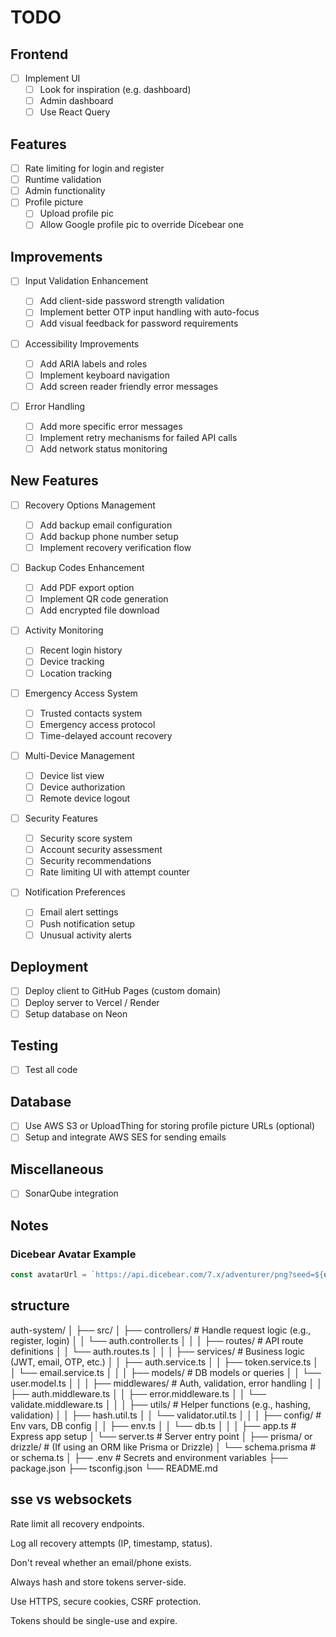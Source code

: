 # TODO

## Frontend

- [ ] Implement UI
  - [ ] Look for inspiration (e.g. dashboard)
  - [ ] Admin dashboard
  - [ ] Use React Query

## Features

- [ ] Rate limiting for login and register
- [ ] Runtime validation
- [ ] Admin functionality
- [ ] Profile picture
  - [ ] Upload profile pic
  - [ ] Allow Google profile pic to override Dicebear one

## Improvements

- [ ] Input Validation Enhancement

  - [ ] Add client-side password strength validation
  - [ ] Implement better OTP input handling with auto-focus
  - [ ] Add visual feedback for password requirements

- [ ] Accessibility Improvements

  - [ ] Add ARIA labels and roles
  - [ ] Implement keyboard navigation
  - [ ] Add screen reader friendly error messages

- [ ] Error Handling
  - [ ] Add more specific error messages
  - [ ] Implement retry mechanisms for failed API calls
  - [ ] Add network status monitoring

## New Features

- [ ] Recovery Options Management

  - [ ] Add backup email configuration
  - [ ] Add backup phone number setup
  - [ ] Implement recovery verification flow

- [ ] Backup Codes Enhancement

  - [ ] Add PDF export option
  - [ ] Implement QR code generation
  - [ ] Add encrypted file download

- [ ] Activity Monitoring

  - [ ] Recent login history
  - [ ] Device tracking
  - [ ] Location tracking

- [ ] Emergency Access System

  - [ ] Trusted contacts system
  - [ ] Emergency access protocol
  - [ ] Time-delayed account recovery

- [ ] Multi-Device Management

  - [ ] Device list view
  - [ ] Device authorization
  - [ ] Remote device logout

- [ ] Security Features

  - [ ] Security score system
  - [ ] Account security assessment
  - [ ] Security recommendations
  - [ ] Rate limiting UI with attempt counter

- [ ] Notification Preferences
  - [ ] Email alert settings
  - [ ] Push notification setup
  - [ ] Unusual activity alerts

## Deployment

- [ ] Deploy client to GitHub Pages (custom domain)
- [ ] Deploy server to Vercel / Render
- [ ] Setup database on Neon

## Testing

- [ ] Test all code

## Database

- [ ] Use AWS S3 or UploadThing for storing profile picture URLs (optional)
- [ ] Setup and integrate AWS SES for sending emails

## Miscellaneous

- [ ] SonarQube integration

## Notes

### Dicebear Avatar Example

```ts
const avatarUrl = `https://api.dicebear.com/7.x/adventurer/png?seed=${uuidv4()}`;
```

## structure

auth-system/
│
├── src/
│ ├── controllers/ # Handle request logic (e.g., register, login)
│ │ └── auth.controller.ts
│ │
│ ├── routes/ # API route definitions
│ │ └── auth.routes.ts
│ │
│ ├── services/ # Business logic (JWT, email, OTP, etc.)
│ │ ├── auth.service.ts
│ │ ├── token.service.ts
│ │ └── email.service.ts
│ │
│ ├── models/ # DB models or queries
│ │ └── user.model.ts
│ │
│ ├── middlewares/ # Auth, validation, error handling
│ │ ├── auth.middleware.ts
│ │ ├── error.middleware.ts
│ │ └── validate.middleware.ts
│ │
│ ├── utils/ # Helper functions (e.g., hashing, validation)
│ │ ├── hash.util.ts
│ │ └── validator.util.ts
│ │
│ ├── config/ # Env vars, DB config
│ │ ├── env.ts
│ │ └── db.ts
│ │
│ ├── app.ts # Express app setup
│ └── server.ts # Server entry point
│
├── prisma/ or drizzle/ # (If using an ORM like Prisma or Drizzle)
│ └── schema.prisma # or schema.ts
│
├── .env # Secrets and environment variables
├── package.json
├── tsconfig.json
└── README.md

## sse vs websockets

Rate limit all recovery endpoints.

Log all recovery attempts (IP, timestamp, status).

Don't reveal whether an email/phone exists.

Always hash and store tokens server-side.

Use HTTPS, secure cookies, CSRF protection.

Tokens should be single-use and expire.
